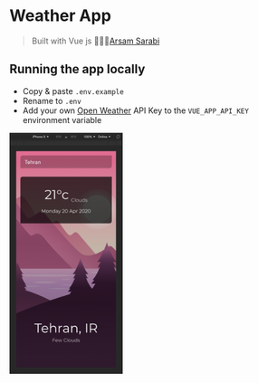 # Weather App

> Built with Vue js
> 👨🏻‍💻[Arsam Sarabi](https://arsam.dev)

## Running the app locally

- Copy & paste `.env.example`
- Rename to `.env`
- Add your own [Open Weather](https://openweathermap.org/api) API Key to the `VUE_APP_API_KEY` environment variable

<img src="public/images/screenshot.png" alt="screenshot" style="width:200px;height:auto;">
